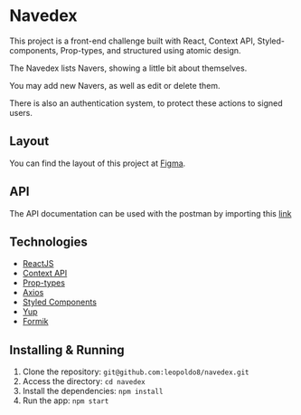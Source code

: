 # Navedex

This project is a front-end challenge built with React, Context API, Styled-components, Prop-types, and structured using atomic design.

The Navedex lists Navers, showing a little bit about themselves.

You may add new Navers, as well as edit or delete them.

There is also an authentication system, to protect these actions to signed users.

## Layout

You can find the layout of this project at [Figma](https://www.figma.com/file/II8UDFm2uJFZaD0FOPcinP/Teste-Front-End?node-id=0%3A1).

## API

The API documentation can be used with the postman by importing this [link](https://www.getpostman.com/collections/e6afe4028c2a1e56e577)

## Technologies

- [ReactJS](https://reactjs.org/)
- [Context API](https://reactjs.org/docs/context.html)
- [Prop-types](https://github.com/facebook/prop-types)
- [Axios](https://github.com/axios/axios)
- [Styled Components](https://styled-components.com/)
- [Yup](https://github.com/jquense/yup)
- [Formik](https://github.com/formium/formik)

## Installing & Running

1. Clone the repository: `git@github.com:leopoldo8/navedex.git`
2. Access the directory: `cd navedex`
3. Install the dependencies: `npm install`
4. Run the app: `npm start`
